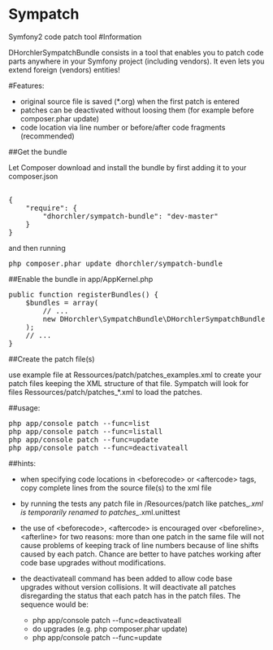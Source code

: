 Sympatch
========

Symfony2 code patch tool
#Information

DHorchlerSympatchBundle consists in a tool that enables you to patch code parts anywhere in your Symfony project (including vendors).
It even lets you extend foreign (vendors) entities!

#Features:
- original source file is saved (*.org) when the first patch is entered
- patches can be deactivated without loosing them (for example before composer.phar update)
- code location via line number or before/after code fragments (recommended)



##Get the bundle

Let Composer download and install the bundle by first adding it to your composer.json
<pre>

{
    "require": {
        "dhorchler/sympatch-bundle": "dev-master"
    }
}
</pre>
and then running

<pre>php composer.phar update dhorchler/sympatch-bundle</pre>


##Enable the bundle
in app/AppKernel.php
<pre>
public function registerBundles() {
    $bundles = array(
        // ...
        new DHorchler\SympatchBundle\DHorchlerSympatchBundle(),
    );
    // ...
}
</pre>

##Create the patch file(s)

use example file at Ressources/patch/patches_examples.xml to create your patch files keeping the XML structure of that file.
Sympatch will look for files Ressources/patch/patches_*.xml to load the patches.


##usage:
<pre>
php app/console patch --func=list
php app/console patch --func=listall
php app/console patch --func=update
php app/console patch --func=deactivateall
</pre>


##hints:


- when specifying code locations in \<beforecode\> or \<aftercode\> tags, copy complete lines from the source file(s) to the xml file

- by running the tests any patch file in /Resources/patch like patches_*.xml is temporarily renamed to patches_*.xml.unittest

- the use of \<beforecode\>, \<aftercode\> is encouraged over \<beforeline\>, \<afterline\> for two reasons:
  more than one patch in the same file will not cause problems of keeping track of line numbers because of line shifts caused by each patch.
  Chance are better to have patches working after code base upgrades without modifications.

- the deactivateall command has been added to allow code base upgrades without version collisions. It will deactivate all patches disregarding the status that each patch has in the patch files.
  The sequence would be:

    - php app/console patch --func=deactivateall
    - do upgrades (e.g. php composer.phar update)
    - php app/console patch --func=update
